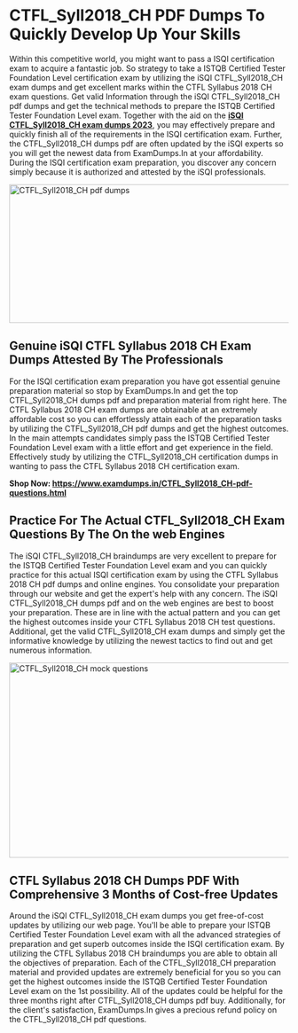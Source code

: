 <h1><strong>CTFL_Syll2018_CH PDF Dumps To Quickly Develop Up Your Skills</strong></h1>
<p>Within this competitive world, you might want to pass a ISQI certification exam to acquire a fantastic job. So strategy to take a ISTQB Certified Tester Foundation Level certification exam by utilizing the iSQI CTFL_Syll2018_CH exam dumps and get excellent marks within the CTFL Syllabus 2018 CH exam questions. Get valid Information through the iSQI CTFL_Syll2018_CH pdf dumps and get the technical methods to prepare the ISTQB Certified Tester Foundation Level exam. Together with the aid on the <strong><a href="https://www.examdumps.in/CTFL_Syll2018_CH-pdf-questions.html">iSQI CTFL_Syll2018_CH exam dumps 2023</a></strong>, you may effectively prepare and quickly finish all of the requirements in the ISQI certification exam. Further, the CTFL_Syll2018_CH dumps pdf are often updated by the iSQI experts so you will get the newest data from ExamDumps.In at your affordability. During the ISQI certification exam preparation, you discover any concern simply because it is authorized and attested by the iSQI professionals.</p>
<p><img src="https://i.ibb.co/zxJwW90/Copy-of-Online-Classes-Twitter-header-post-Made-with-Poster-My-Wall-1.png" alt="CTFL_Syll2018_CH pdf dumps" width="750" height="250" /></p>
<h2><strong>Genuine iSQI CTFL Syllabus 2018 CH Exam Dumps Attested By The Professionals</strong></h2>
<p>For the ISQI certification exam preparation you have got essential genuine preparation material so stop by ExamDumps.In and get the top CTFL_Syll2018_CH dumps pdf and preparation material from right here. The CTFL Syllabus 2018 CH exam dumps are obtainable at an extremely affordable cost so you can effortlessly attain each of the preparation tasks by utilizing the CTFL_Syll2018_CH pdf dumps and get the highest outcomes. In the main attempts candidates simply pass the ISTQB Certified Tester Foundation Level exam with a little effort and get experience in the field. Effectively study by utilizing the CTFL_Syll2018_CH certification dumps in wanting to pass the CTFL Syllabus 2018 CH certification exam.</p>
<p><strong>Shop Now:&nbsp;<a href="https://www.examdumps.in/CTFL_Syll2018_CH-pdf-questions.html">https://www.examdumps.in/CTFL_Syll2018_CH-pdf-questions.html</a></strong></p>
<h2><strong>Practice For The Actual CTFL_Syll2018_CH Exam Questions By The On the web Engines</strong></h2>
<p>The iSQI CTFL_Syll2018_CH braindumps are very excellent to prepare for the ISTQB Certified Tester Foundation Level exam and you can quickly practice for this actual ISQI certification exam by using the CTFL Syllabus 2018 CH pdf dumps and online engines. You consolidate your preparation through our website and get the expert's help with any concern. The iSQI CTFL_Syll2018_CH dumps pdf and on the web engines are best to boost your preparation. These are in line with the actual pattern and you can get the highest outcomes inside your CTFL Syllabus 2018 CH test questions. Additional, get the valid CTFL_Syll2018_CH exam dumps and simply get the informative knowledge by utilizing the newest tactics to find out and get numerous information.</p>
<p><a href="https://www.examdumps.in/CTFL_Syll2018_CH-pdf-questions.html"><img src="https://i.ibb.co/QkNtdwY/Copy-of-Zoom-Online-Classes-Facebook-Share-Po-Made-with-Poster-My-Wall-1.jpg" alt="CTFL_Syll2018_CH mock questions" width="670" height="352" /></a></p>
<h2><strong>CTFL Syllabus 2018 CH Dumps PDF With Comprehensive 3 Months of Cost-free Updates</strong></h2>
<p>Around the iSQI CTFL_Syll2018_CH exam dumps you get free-of-cost updates by utilizing our web page. You'll be able to prepare your ISTQB Certified Tester Foundation Level exam with all the advanced strategies of preparation and get superb outcomes inside the ISQI certification exam. By utilizing the CTFL Syllabus 2018 CH braindumps you are able to obtain all the objectives of preparation. Each of the CTFL_Syll2018_CH preparation material and provided updates are extremely beneficial for you so you can get the highest outcomes inside the ISTQB Certified Tester Foundation Level exam on the 1st possibility. All of the updates could be helpful for the three months right after CTFL_Syll2018_CH dumps pdf buy. Additionally, for the client's satisfaction, ExamDumps.In gives a precious refund policy on the CTFL_Syll2018_CH pdf questions.</p>
